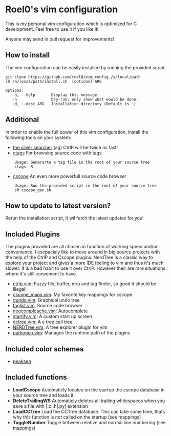 # Roel0's vim configuration

This is my personal vim configuration which is optimized for C development. Feel free to use it if you like it! 

Anyone may send in pull request for improvements!


## How to install

The vim configuration can be easily installed by running the provided script

	git clone https://github.com/roel0/vim_config /a/local/path
	sh /a/local/path/install.sh  [options] ARG

	Options:
	   -h, --help       Display this message.
	   -n               Dry-run; only show what would be done.
	   -d, --dest ARG   Installation directory (Default is ~)

## Additional 

In order to enable the full power of this vim configuration, install the following tools on your system:

* [the silver searcher](https://github.com/ggreer/the_silver_searcher) (ag) CtrlP will be twice as fast! 
* [ctags](https://sourceforge.net/projects/ctags/) For browsing source code with tags
```
	Usage: Generarte a tag file in the root of your source tree
	ctags -R
```	
* [cscope](http://cscope.sourceforge.net/) An even more powerfull source code browser
```
	Usage: Run the provided script in the root of your source tree
	sh cscope_gen.sh
```
## How to update to latest version?

Rerun the installation script, it wil fetch the latest updates for you!


## Included Plugins

The plugins provided are all chosen in function of working speed and/or convenience. I escpacialy like to move around in big source projects with the help of the CtrlP and Cscope plugins. NerdTree is a classic way to explore your project and gives a more IDE feeling to vim and thus it's much slower. It is a bad habit to use it over CtrlP. However their are rare situations where it's still convenient to have.

* [ctrlp.vim](https://github.com/ctrlpvim/ctrlp.vim): Fuzzy file, buffer, mru and tag finder, so good it should be illegal!
* [cscope_maps.vim](https://github.com/chazy/cscope_maps): My favorite key mappings for cscope
* [gundo.vim](https://github.com/sjl/gundo.vim): Graphical undo tree
* [taglist.vim](https://github.com/vim-scripts/taglist.vim): Source code browser
* [neocomplcache.vim](https://github.com/Shougo/neocomplcache.vim): Autocomplete
* [startify.vim](https://github.com/mhinz/vim-startify): A custom start up screen
* [cctree.vim](https://github.com/hari-rangarajan/CCTree): A c tree call tree
* [NERDTree.vim](https://github.com/scrooloose/nerdtree): A tree explorer plugin for vim
* [pathogen.vim](https://github.com/tpope/vim-pathogen): Manages the runtime path of the plugins

## Included color schemes

* [peaksea](https://github.com/vim-scripts/peaksea)

## Included functions

* **LoadCscope** Automaticly locates on the startup the cscope database in your source tree and loads it.
* **DeleteTrailingWS** Automaticly deletes all trailing whitespaces when you save a file with [.c|.h|.py] extension
* **LoadCCTree** Load the CCTree database. This can take some time, thats why this function is not called on the startup (see mappings)
* **ToggleNumber** Toggle between relative and normal line numbering (see mappings)
